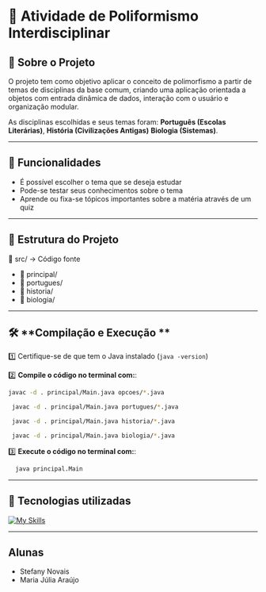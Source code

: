 # 📖 **Atividade de Poliformismo Interdisciplinar**

## 📌 **Sobre o Projeto**
O projeto tem como objetivo aplicar o conceito de polimorfismo a partir de temas de disciplinas da base comum, criando uma aplicação orientada a objetos com entrada dinâmica de dados, interação com o usuário e organização modular.

As disciplinas escolhidas e seus temas foram: **Português (Escolas Literárias)**, **História (Civilizações Antigas)** **Biologia (Sistemas)**.

---

## 🧩 **Funcionalidades**
- É possível escolher o tema que se deseja estudar
- Pode-se testar seus conhecimentos sobre o tema
- Aprende ou fixa-se tópicos importantes sobre a matéria através de um quiz

---

## 📂 **Estrutura do Projeto**

📁 src/ → Código fonte  
 - 📂 principal/
 - 📂 portugues/
 - 📂 historia/
 - 📂 biologia/

---

## 🛠 **Compilação e Execução **
1️⃣ Certifique-se de que tem o Java instalado (`java -version`)

2️⃣ **Compile o código no terminal com:**: 

   ```bash
   javac -d . principal/Main.java opcoes/*.java  
  ```

  ```bash
   javac -d . principal/Main.java portugues/*.java  
  ```

  ```bash
   javac -d . principal/Main.java historia/*.java     
  ```

  ```bash
   javac -d . principal/Main.java biologia/*.java     
  ```


3️⃣ **Execute o código no terminal com:**:

  ```bash
    java principal.Main            
  ```

---

## 💠 **Tecnologias utilizadas**
[![My Skills](https://skillicons.dev/icons?i=vscode,java&theme=light)](https://skillicons.dev)

---

## **Alunas**
- Stefany Novais
- Maria Júlia Araújo



